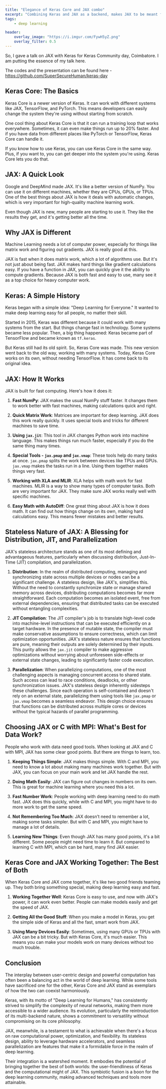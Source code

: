 ```yaml
---
title: "Elegance of Keras Core and JAX combo"
excerpt: "Combining Keras and JAX as a backend, makes JAX to be meant for Humans"
tags:
    - deep learning

header:
    overlay_image: "https://i.imgur.com/FywH5yZ.png"
    overlay_filter: 0.5
---
```


So, I gave a talk on JAX with Keras for Keras Community day, Coimbatore. I am putting the essence of my talk here.

The codes and the presentation can be found here - <https://github.com/SuperSecureHuman/keras-day>

## Keras Core: The Basics

Keras Core is a newer version of Keras. It can work with different systems like JAX, TensorFlow, and PyTorch. This means developers can easily change the system they're using without starting from scratch.

One cool thing about Keras Core is that it can run a training loop that works everywhere. Sometimes, it can even make things run up to 20% faster. And if you have data from different places like PyTorch or TensorFlow, Keras Core can handle it.

If you know how to use Keras, you can use Keras Core in the same way. Plus, if you want to, you can get deeper into the system you're using. Keras Core lets you do that.

## JAX: A Quick Look

Google and DeepMind made JAX. It's like a better version of NumPy. You can use it on different machines, whether they are CPUs, GPUs, or TPUs. One of the best things about JAX is how it deals with automatic changes, which is very important for high-quality machine learning work.

Even though JAX is new, many people are starting to use it. They like the results they get, and it's getting better all the time.

## Why JAX is Different

Machine Learning needs a lot of computer power, especially for things like matrix work and figuring out gradients. JAX is really good at this.

JAX is fast when it does matrix work, which a lot of algorithms use. But it's not just about being fast. JAX makes hard things like gradient calculations easy. If you have a function in JAX, you can quickly give it the ability to compute gradients. Because JAX is both fast and easy to use, many see it as a top choice for heavy computer work.

## Keras: A Simple History

Keras began with a simple idea: "Deep Learning for Everyone." It wanted to make deep learning easy for all people, no matter their skill.

Started in 2015, Keras was different because it could work with many systems from the start. But things change fast in technology. Some systems became less popular. Then, a big thing happened: Keras became part of TensorFlow and became known as `tf.keras`.

But Keras still had its old spirit. So, Keras Core was made. This new version went back to the old way, working with many systems. Today, Keras Core works on its own, without needing TensorFlow. It has come back to its original idea.

## JAX: How It Works

JAX is built for fast computing. Here's how it does it:

1. **Fast NumPy**: JAX makes the usual NumPy stuff faster. It changes them to work better with fast machines, making calculations quick and right.

2. **Quick Matrix Work**: Matrices are important for deep learning. JAX does this work really quickly. It uses special tools and tricks for different machines to save time.

3. **Using `jax.jit`**: This tool in JAX changes Python work into machine language. This makes things run much faster, especially if you do the same thing many times.

4. **Special Tools - `jax.pmap` and `jax.vmap`**: These tools help do many tasks at once. `jax.pmap` splits the work between devices like TPUs and GPUs. `jax.vmap` makes the tasks run in a line. Using them together makes things very fast.

5. **Working with XLA and MLIR**: XLA helps with math work for fast machines. MLIR is a way to show many types of computer tasks. Both are very important for JAX. They make sure JAX works really well with specific machines.

6. **Easy Math with AutoDiff**: One great thing about JAX is how it does math. It can find out how things change on its own, making hard calculations easy. This means fewer mistakes and better results.

## Stateless Nature of JAX: A Blessing for Distribution, JIT, and Parallelization

JAX's stateless architecture stands as one of its most defining and advantageous features, particularly when discussing distribution, Just-In-Time (JIT) compilation, and parallelization.

1. **Distribution**: In the realm of distributed computing, managing and synchronizing state across multiple devices or nodes can be a significant challenge. A stateless design, like JAX's, simplifies this. Without the need to constantly synchronize state or manage shared memory across devices, distributing computations becomes far more straightforward. Each computation becomes an isolated event, free from external dependencies, ensuring that distributed tasks can be executed without entangling complexities.

2. **JIT Compilation**: The JIT compiler's job is to translate high-level code into machine-level instructions that can be executed efficiently on a target hardware. In the presence of mutable state, the compiler must make conservative assumptions to ensure correctness, which can limit optimization opportunities. JAX's stateless nature ensures that functions are pure, meaning their outputs are solely determined by their inputs. This purity allows the `jax.jit` compiler to make aggressive optimizations without worrying about unforeseen side-effects or external state changes, leading to significantly faster code execution.

3. **Parallelization**: When parallelizing computations, one of the most challenging aspects is managing concurrent access to shared state. Such access can lead to race conditions, deadlocks, or other synchronization issues. JAX's stateless design inherently sidesteps these challenges. Since each operation is self-contained and doesn't rely on an external state, parallelizing them using tools like `jax.pmap` or `jax.vmap` becomes a seamless endeavor. This design choice ensures that functions can be distributed across multiple cores or devices without the typical hazards of parallel programming.

## Choosing JAX or C with MPI: What's Best for Data Work?

People who work with data need good tools. When looking at JAX and C with MPI, JAX has some clear good points. But there are things to learn, too.

1. **Keeping Things Simple**: JAX makes things simple. With C and MPI, you need to know a lot about making many machines work together. But with JAX, you can focus on your main work and let JAX handle the rest.

2. **Doing Math Easily**: JAX can figure out changes in numbers on its own. This is great for machine learning where you need this a lot.

3. **Fast Number Work**: People working with deep learning need to do math fast. JAX does this quickly, while with C and MPI, you might have to do more work to get the same speed.

4. **Not Remembering Too Much**: JAX doesn’t need to remember a lot, making some tasks simpler. But with C and MPI, you might have to manage a lot of details.

5. **Learning New Things**: Even though JAX has many good points, it's a bit different. Some people might need time to learn it. But compared to learning C with MPI, which can be hard, many find JAX easier.

## Keras Core and JAX Working Together: The Best of Both

When Keras Core and JAX come together, it's like two good friends teaming up. They both bring something special, making deep learning easy and fast.

1. **Working Together Well**: Keras Core is easy to use, and now with JAX's power, it can work even better. People can make models easily and get the speed of JAX.

2. **Getting All the Good Stuff**: When you make a model in Keras, you get the simple side of Keras and all the fast, smart work from JAX.

3. **Using Many Devices Easily**: Sometimes, using many GPUs or TPUs with JAX can be a bit tricky. But with Keras Core, it's much easier. This means you can make your models work on many devices without too much trouble.

## Conclusion

The interplay between user-centric design and powerful computation has often been a balancing act in the world of deep learning. While some tools have sacrificed one for the other, Keras Core and JAX stand as exemplars of how the two can coexist harmoniously.

Keras, with its motto of "Deep Learning for Humans," has consistently strived to simplify the complexity of neural networks, making them more accessible to a wider audience. Its evolution, particularly the reintroduction of its multi-backend nature, shows a commitment to versatility without compromising on its core philosophy.

JAX, meanwhile, is a testament to what is achievable when there's a focus on raw computational power, optimization, and flexibility. Its stateless design, ability to leverage hardware accelerators, and seamless parallelization are features that make it a formidable force in the realm of deep learning.

Their integration is a watershed moment. It embodies the potential of bringing together the best of both worlds: the user-friendliness of Keras and the computational might of JAX. This symbiotic fusion is a boon for the deep learning community, making advanced techniques and tools more attainable.
